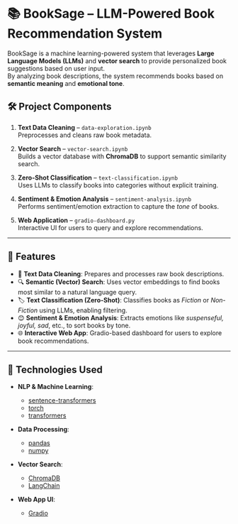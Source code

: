 # 📚 BookSage – LLM-Powered Book Recommendation System

BookSage is a machine learning-powered system that leverages **Large Language Models (LLMs)** and **vector search** to provide personalized book suggestions based on user input.  
By analyzing book descriptions, the system recommends books based on **semantic meaning** and **emotional tone**.


## 🛠️ Project Components

1. **Text Data Cleaning** – `data-exploration.ipynb`  
   Preprocesses and cleans raw book metadata.  

2. **Vector Search** – `vector-search.ipynb`  
   Builds a vector database with **ChromaDB** to support semantic similarity search.  

3. **Zero-Shot Classification** – `text-classification.ipynb`  
   Uses LLMs to classify books into categories without explicit training.  

4. **Sentiment & Emotion Analysis** – `sentiment-analysis.ipynb`  
   Performs sentiment/emotion extraction to capture the *tone* of books.  

5. **Web Application** – `gradio-dashboard.py`  
   Interactive UI for users to query and explore recommendations.

---

## 🚀 Features

- 🔄 **Text Data Cleaning**: Prepares and processes raw book descriptions.  
- 🔍 **Semantic (Vector) Search**: Uses vector embeddings to find books most similar to a natural language query.  
- 🏷️ **Text Classification (Zero-Shot)**: Classifies books as *Fiction* or *Non-Fiction* using LLMs, enabling filtering.  
- 😊 **Sentiment & Emotion Analysis**: Extracts emotions like *suspenseful, joyful, sad*, etc., to sort books by tone.  
- 🌐 **Interactive Web App**: Gradio-based dashboard for users to explore book recommendations.

---

## 🧰 Technologies Used

- **NLP & Machine Learning**:  
  - [sentence-transformers](https://www.sbert.net/)  
  - [torch](https://pytorch.org/)  
  - [transformers](https://huggingface.co/transformers/)  

- **Data Processing**:  
  - [pandas](https://pandas.pydata.org/)  
  - [numpy](https://numpy.org/)  

- **Vector Search**:  
  - [ChromaDB](https://www.trychroma.com/)  
  - [LangChain](https://www.langchain.com/)  

- **Web App UI**:  
  - [Gradio](https://www.gradio.app/)  


